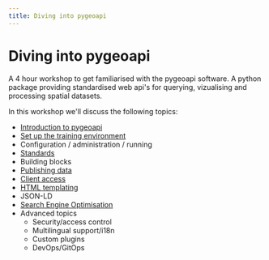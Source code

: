 ```yaml
---
title: Diving into pygeoapi
---
```


# Diving into pygeoapi

A 4 hour workshop to get familiarised with the pygeoapi software. A python package providing standardised web api's for querying, vizualising and processing spatial datasets.

In this workshop we'll discuss the following topics:

- [Introduction to pygeoapi](intro/index.md)
- [Set up the training environment](setup/index.md)
- Configuration / administration / running
- [Standards](standards/index.md)
- Building blocks
- [Publishing data](publish/index.md)
- [Client access](clients/index.md)
- [HTML templating](templates/index.md)
- JSON-LD
- [Search Engine Optimisation](seo/index.md) 
- Advanced topics
  - Security/access control
  - Multilingual support/i18n
  - Custom plugins
  - DevOps/GitOps
